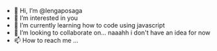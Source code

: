 - 👋 Hi, I’m @lengaposaga
- 👀 I’m interested in you
- 🌱 I’m currently learning how to code using javascript
- 💞️ I’m looking to collaborate on... naaahh i don't have an idea for now
- 📫 How to reach me ...

<!---
lengaposaga/lengaposaga is a ✨ special ✨ repository because its `README.md` (this file) appears on your GitHub profile.
You can click the Preview link to take a look at your changes.
--->
